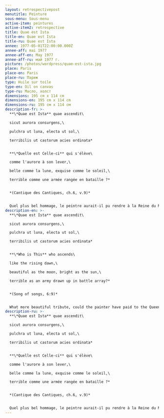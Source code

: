 ```yaml
---
layout: retrospectivepost
menutitle: Peinture
sous-menu: Sous-menu
active-item: peintures
active-item2: retrospective
title: Quae est Ista
title-en: Quae est Ista
title-ru: Quae est Ista
annee: 1977-05-01T22:00:00.000Z
annee-aff: mai 1977
annee-aff-en: May 1977
annee-aff-ru: май 1977 г.
picture: /photos/wordpress/quae-est-ista.jpg
place: Paris
place-en: Paris
place-ru: Париж
type: Huile sur toile
type-en: Oil on canvas
type-ru: Масло, холст
dimensions: 195 cm x 114 cm
dimensions-en: 195 cm x 114 cm
dimensions-ru: 195 см x 114 см
description-fr: >-
  **\*Quae est Ista** quae ascendit\

  sicut aurora consurgens,\

  pulchra ut luna, electa ut sol,\

  terribilis ut castorum acies ordinata*


  **\*Quelle est Celle-ci** qui s'élève\

  comme l'aurore à son lever,\

  belle comme la lune, exquise comme le soleil,\

  terrible comme une armée rangée en bataille ?*


  *(Cantique des Cantiques, ch.6, v.9)*


  Quel plus bel hommage, le peintre aurait-il pu rendre à la Reine du Monde, que cette œuvre magnifique, pleine de majesté, la toute dernière , peinte trois mois seulement avant sa mort ?
description-en: >-
  **\*Quae est Ista** quae ascendit\

  sicut aurora consurgens,\

  pulchra ut luna, electa ut sol,\

  terribilis ut castorum acies ordinata*


  **\*Who is This** who ascends\

  like the rising dawn,\

  beautiful as the moon, bright as the sun,\

  terrible as an army drawn up in battle array?*


  *(Song of songs, 6:9)*


  What more beautiful tribute, could the painter have paid to the Queen of the World, than this magnificent work, full of majesty, his very last, painted three months before his death?
description-ru: >-
  **\*Quae est Ista** quae ascendit\

  sicut aurora consurgens,\

  pulchra ut luna, electa ut sol,\

  terribilis ut castorum acies ordinata*


  **\*Quelle est Celle-ci** qui s'élève\

  comme l'aurore à son lever,\

  belle comme la lune, exquise comme le soleil,\

  terrible comme une armée rangée en bataille ?*


  *(Cantique des Cantiques, ch.6, v.9)*


  Quel plus bel hommage, le peintre aurait-il pu rendre à la Reine du Monde, que cette œuvre magnifique, pleine de majesté, la toute dernière , peinte trois mois seulement avant sa mort ?
---
```

